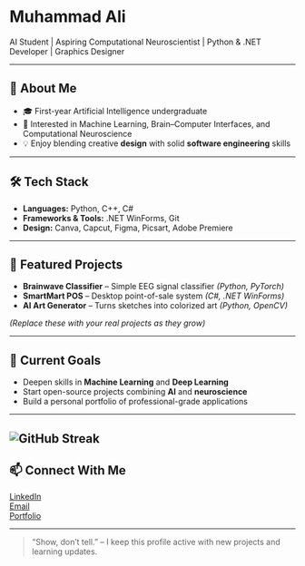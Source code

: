 # Muhammad Ali

AI Student | Aspiring Computational Neuroscientist | Python & .NET Developer | Graphics Designer

---

## 👋 About Me
- 🎓 First-year Artificial Intelligence undergraduate  
- 🧠 Interested in Machine Learning, Brain–Computer Interfaces, and Computational Neuroscience  
- 💡 Enjoy blending creative **design** with solid **software engineering** skills  

---

## 🛠 Tech Stack
- **Languages:** Python, C++, C#  
- **Frameworks & Tools:** .NET WinForms, Git  
- **Design:** Canva, Capcut, Figma, Picsart, Adobe Premiere

---

## 🚀 Featured Projects
- **Brainwave Classifier** – Simple EEG signal classifier *(Python, PyTorch)*  
- **SmartMart POS** – Desktop point-of-sale system *(C#, .NET WinForms)*  
- **AI Art Generator** – Turns sketches into colorized art *(Python, OpenCV)*  

*(Replace these with your real projects as they grow)*

---

## 🌱 Current Goals
- Deepen skills in **Machine Learning** and **Deep Learning**  
- Start open-source projects combining **AI** and **neuroscience**  
- Build a personal portfolio of professional-grade applications  

---
![GitHub Streak](https://streak-stats.demolab.com/?user=aliqaiser1123&theme=tokyonight)
---

## 📫 Connect With Me
[LinkedIn](https://www.linkedin.com/in/muhammad-ali-698b5233a/)  
[Email](aliqaiser1123@gmail.com)  
[Portfolio](https://yourname.dev)

---

> “Show, don’t tell.” – I keep this profile active with new projects and learning updates.
